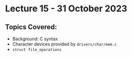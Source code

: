 # Lecture 15 - 31 October 2023

## Topics Covered:
* Background: C syntax
* Character devices provided by `drivers/char/mem.c`
* `struct file_operations`
